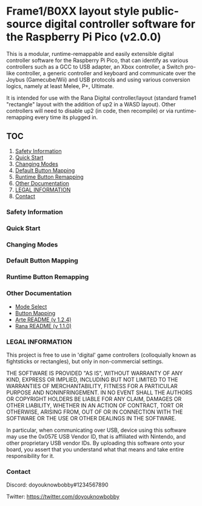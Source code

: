 # Frame1/B0XX layout style public-source digital controller software for the Raspberry Pi Pico (v2.0.0)

This is a modular, runtime-remappable and easily extensible digital controller software for the Raspberry Pi Pico, that can identify as various controllers such as a GCC to USB adapter, an Xbox controller, a Switch pro-like controller, a generic controller and keyboard and communicate over the Joybus (Gamecube/Wii) and USB protocols and using various conversion logics, namely at least Melee, P+, Ultimate.

It is intended for use with the Rana Digital controller/layout (standard frame1 "rectangle" layout with the addition of up2 in a WASD layout). Other controllers will need to disable up2 (in code, then recompile) or via runtime-remapping every time its plugged in.

## TOC

1. [Safety Information](#safety)
2. [Quick Start](#quick-start)
3. [Changing Modes](#modes)
4. [Default Button Mapping](#buttons)
5. [Runtime Button Remapping](#remapping)
6. [Other Documentation](#docs)
7. [LEGAL INFORMATION](#legal)
8. [Contact](#contact)

### Safety Information

<a name="safety"/>

### Quick Start

<a name="quick-start"/>

### Changing Modes

<a name="modes"/>

### Default Button Mapping

<a name="buttons"/>

### Runtime Button Remapping

<a name="remapping"/>

### Other Documentation

<a name="docs"/>

* [Mode Select](docs/MODES.md)
* [Button Mapping](docs/MAPPING.md)
* [Arte README (v 1.2.4)](docs/README_arte_v124.md)
* [Rana README (v 1.1.0)](docs/README_rana-digital_v110.md)

### LEGAL INFORMATION

<a name="legal"/>

This project is free to use in 'digital' game controllers (colloquially known as fightsticks or rectangles), but only in non-commercial settings.

THE SOFTWARE IS PROVIDED "AS IS", WITHOUT WARRANTY OF ANY KIND, EXPRESS OR IMPLIED, INCLUDING BUT NOT LIMITED TO THE WARRANTIES OF MERCHANTABILITY, FITNESS FOR A PARTICULAR PURPOSE AND NONINFRINGEMENT. IN NO EVENT SHALL THE AUTHORS OR COPYRIGHT HOLDERS BE LIABLE FOR ANY CLAIM, DAMAGES OR OTHER LIABILITY, WHETHER IN AN ACTION OF CONTRACT, TORT OR OTHERWISE, ARISING FROM, OUT OF OR IN CONNECTION WITH THE SOFTWARE OR THE USE OR OTHER DEALINGS IN THE SOFTWARE.

In particular, when communicating over USB, device using this software may use the 0x057E USB Vendor ID, that is affiliated with Nintendo, and other proprietary USB vendor IDs. By uploading this software onto your board, you assert that you understand what that means and take entire responsibility for it.

### Contact

<a name="contact"/>

Discord: doyouknowbobby#1234567890

Twitter: https://twitter.com/doyouknowbobby